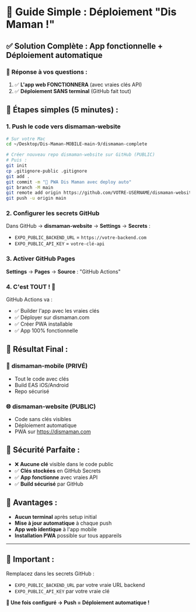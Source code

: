 # 🎯 Guide Simple : Déploiement "Dis Maman !" 

## ✅ Solution Complète : App fonctionnelle + Déploiement automatique

### 🎯 **Réponse à vos questions :**

1. ✅ **L'app web FONCTIONNERA** (avec vraies clés API)
2. ✅ **Déploiement SANS terminal** (GitHub fait tout)

## 🚀 **Étapes simples (5 minutes) :**

### **1. Push le code vers dismaman-website**
```bash
# Sur votre Mac
cd ~/Desktop/Dis-Maman-MOBILE-main-9/dismaman-complete

# Créer nouveau repo dismaman-website sur GitHub (PUBLIC)
# Puis :
git init
cp .gitignore-public .gitignore
git add .
git commit -m "🚀 PWA Dis Maman avec deploy auto"
git branch -M main
git remote add origin https://github.com/VOTRE-USERNAME/dismaman-website.git
git push -u origin main
```

### **2. Configurer les secrets GitHub**
Dans GitHub → **dismaman-website** → **Settings** → **Secrets** :

- `EXPO_PUBLIC_BACKEND_URL` = `https://votre-backend.com`
- `EXPO_PUBLIC_API_KEY` = `votre-clé-api`

### **3. Activer GitHub Pages**
**Settings** → **Pages** → **Source** : "GitHub Actions"

### **4. C'est TOUT ! 🎉**

GitHub Actions va :
- ✅ Builder l'app avec les vraies clés
- ✅ Déployer sur dismaman.com  
- ✅ Créer PWA installable
- ✅ App 100% fonctionnelle

## 🎯 **Résultat Final :**

### 📱 **dismaman-mobile (PRIVÉ)**
- Tout le code avec clés
- Build EAS iOS/Android  
- Repo sécurisé

### 🌐 **dismaman-website (PUBLIC)**
- Code sans clés visibles
- Déploiement automatique
- PWA sur https://dismaman.com

## 🔐 **Sécurité Parfaite :**

- ❌ **Aucune clé** visible dans le code public
- ✅ **Clés stockées** en GitHub Secrets
- ✅ **App fonctionne** avec vraies API
- ✅ **Build sécurisé** par GitHub

## 🎉 **Avantages :**

- **Aucun terminal** après setup initial
- **Mise à jour automatique** à chaque push
- **App web identique** à l'app mobile
- **Installation PWA** possible sur tous appareils

---

## 🚨 **Important :**

Remplacez dans les secrets GitHub :
- `EXPO_PUBLIC_BACKEND_URL` par votre vraie URL backend
- `EXPO_PUBLIC_API_KEY` par votre vraie clé

**📱 Une fois configuré → Push = Déploiement automatique !**